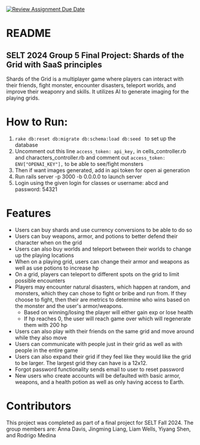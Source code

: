 [![Review Assignment Due Date](https://classroom.github.com/assets/deadline-readme-button-22041afd0340ce965d47ae6ef1cefeee28c7c493a6346c4f15d667ab976d596c.svg)](https://classroom.github.com/a/aHTqYFve)
# README
## SELT 2024 Group 5 Final Project: Shards of the Grid with SaaS principles
Shards of the Grid is a multiplayer game where players can interact with their friends, fight monster, encounter disasters, teleport worlds, and improve their weaponry and skills. It utilizes AI to generate imaging for the playing grids. 

# How to Run:
1. `rake db:reset db:migrate db:schema:load db:seed ` to set up the database
2. Uncomment out this line `access_token: api_key,` in cells_controller.rb and characters_controller.rb and comment out `access_token: ENV["OPENAI_KEY"],` to be able to see/fight monsters
3. Then if want images generated, add in api token for open ai generation
4. Run rails server -p 3000 -b 0.0.0.0 to launch server
5. Login using the given login for classes or username: abcd and password: 54321

# Features 
- Users can buy shards and use currency conversions to be able to do so
- Users can buy weapons, armor, and potions to better defend their character when on the grid
- Users can also buy worlds and teleport between their worlds to change up the playing locations
- When on a playing grid, users can change their armor and weapons as well as use potions to increase hp
- On a grid, players can teleport to different spots on the grid to limit possible encounters
- Players may encounter natural disasters, which happen at random, and monsters, which they can chose to fight or bribe and run from. If they choose to fight, then their are metrics to determine who wins based on the monster and the user's armor/weapons.
    - Based on winning/losing the player will either gain exp or lose health
    - If hp reaches 0, the user will reach game over which will regenerate them with 200 hp
- Users can also play with their friends on the same grid and move around while they also move
- Users can communicate with people just in their grid as well as with people in the entire game
- Users can also expand their grid if they feel like they would like the grid to be larger. The largest grid they can have is a 12x12.
- Forgot password functionality sends email to user to reset password
- New users who create accounts will be defaulted with basic armor, weapons, and a health potion as well as only having access to Earth.

# Contributors 
This project was completed as part of a final project for SELT Fall 2024. The group members are: Anna Davis, Jingming Liang, Liam Wells, Yiyang Shen, and Rodrigo Medina 
   
